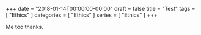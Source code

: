 +++
date = "2018-01-14T00:00:00-00:00"
draft = false
title = "Test"
tags = [ "Ethics" ]
categories = [ "Ethics" ]
series = [ "Ethics" ]
+++

Me too thanks.
